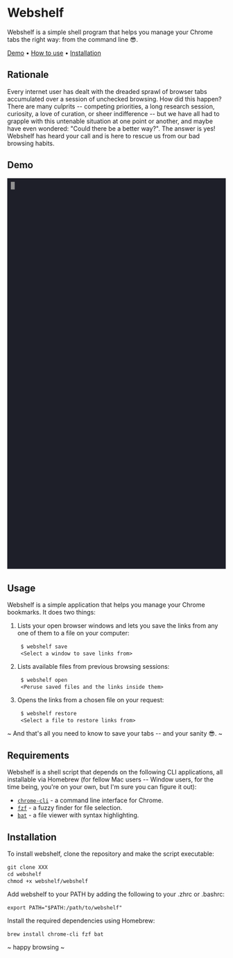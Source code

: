 # Webshelf

Webshelf is a simple shell program that helps you manage your Chrome tabs
the right way: from the command line 😎.

<!-- TODO: Symlink to fff-{preview,action}.sh, _ffi, _ffs in src/ -->
[Demo](#demo) • [How to use](#usage) • [Installation](#installation)

## Rationale

Every internet user has dealt with the dreaded sprawl of browser tabs
accumulated over a session of unchecked browsing. How did this happen?
There are many culprits -- competing priorities, a long research
session, curiosity, a love of curation, or sheer indifference -- but we have
all had to grapple with this untenable situation at one point or another,
and maybe have even wondered: "Could there be a better way?". The answer is
yes! Webshelf has heard your call and is here to rescue us from our bad
browsing habits.

## Demo

<!-- TODO: Extend the demo -->
![demo](doc/demo.svg)

## Usage

Webshelf is a simple application that helps you manage your Chrome bookmarks.
It does two things:

1. Lists your open browser windows and lets you save the links from any one
   of them to a file on your computer:

        $ webshelf save
        <Select a window to save links from>

2. Lists available files from previous browsing sessions:

        $ webshelf open
        <Peruse saved files and the links inside them>

3. Opens the links from a chosen file on your request:

        $ webshelf restore
        <Select a file to restore links from>

~ And that's all you need to know to save your tabs -- and your sanity 😎. ~

## Requirements

Webshelf is a shell script that depends on the following CLI applications,
all installable via Homebrew (for fellow Mac users -- Window users, for the
time being, you're on your own, but I'm sure you can figure it out):

- [`chrome-cli`](https://github.com/prasmussen/chrome-cli?tab=readme-ov-file) - a command line interface for Chrome.
- [`fzf`](https://github.com/junegunn/fzf) - a fuzzy finder for file selection.
- [`bat`](https://github.com/sharkdp/bat) - a file viewer with syntax highlighting.

## Installation

To install webshelf, clone the repository and make the script executable:

    git clone XXX
    cd webshelf
    chmod +x webshelf/webshelf

Add webshelf to your PATH by adding the following to your .zhrc or .bashrc:

    export PATH="$PATH:/path/to/webshelf"

Install the required dependencies using Homebrew:

    brew install chrome-cli fzf bat

~ happy browsing ~
